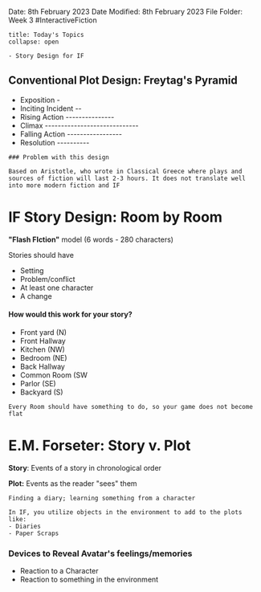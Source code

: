 Date: 8th February 2023
Date Modified: 8th February 2023
File Folder: Week 3
#InteractiveFiction 

```ad-abstract
title: Today's Topics
collapse: open

- Story Design for IF

```

## Conventional Plot Design: Freytag's Pyramid

- Exposition -
- Inciting Incident --
- Rising Action ---------------
- Climax -----------------------------
- Falling Action -----------------
- Resolution ----------

```ad-warning
### Problem with this design

Based on Aristotle, who wrote in Classical Greece where plays and sources of fiction will last 2-3 hours. It does not translate well into more modern fiction and IF
```

# IF Story Design: Room by Room

**"Flash FIction"** model (6 words - 280 characters)

Stories should have
- Setting
- Problem/conflict
- At least one character
- A change

#### How would this work for your story?

- Front yard (N)
- Front Hallway
- Kitchen (NW)
- Bedroom (NE)
- Back Hallway
- Common Room (SW
- Parlor (SE)
- Backyard (S)

```ad-note
Every Room should have something to do, so your game does not become flat
```


# E.M. Forseter: Story v. Plot

**Story**: Events of a story in chronological order

**Plot:** Events as the reader "sees" them

```ad-example
Finding a diary; learning something from a character
```

```ad-important
In IF, you utilize objects in the environment to add to the plots like:
- Diaries
- Paper Scraps
```

### Devices to Reveal Avatar's feelings/memories

- Reaction to a Character
- Reaction to something in the environment